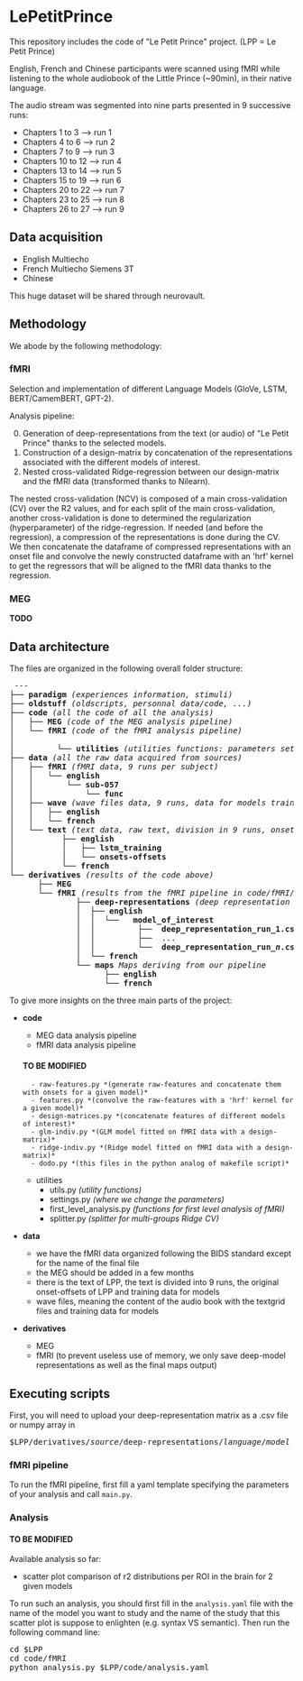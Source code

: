 # LePetitPrince


This repository includes the code of "Le Petit Prince" project.
(LPP = Le Petit Prince)

English, French and Chinese participants were scanned using fMRI while listening to the whole audiobook of the Little Prince (~90min), in their native language.

The audio stream was segmented into nine parts presented in 9 successive runs:

- Chapters 1 to 3 --> run 1
- Chapters 4 to 6 --> run 2
- Chapters 7 to 9 --> run 3
- Chapters 10 to 12 --> run 4
- Chapters 13 to 14 --> run 5
- Chapters 15 to 19 --> run 6
- Chapters 20 to 22 --> run 7
- Chapters 23 to 25 --> run 8
- Chapters 26 to 27 --> run 9

## Data acquisition ##

- English Multiecho 
- French Multiecho Siemens 3T
- Chinese



This huge dataset will be shared through neurovault.


## Methodology  ##

We abode by the following methodology:

### fMRI ###

Selection and implementation of different Language Models (GloVe, LSTM, BERT/CamemBERT, GPT-2).

Analysis pipeline:

0.  Generation of deep-representations from the text (or audio) of "Le Petit Prince" thanks to the selected models.
1.  Construction of a design-matrix by concatenation of the representations associated with the different models of interest.
2.  Nested cross-validated Ridge-regression between our design-matrix and the fMRI data (transformed thanks to Nilearn).

The nested cross-validation (NCV) is composed of a main cross-validation (CV) over the R2 values, and for each split of the main 
cross-validation, another cross-validation is done to determined the regularization (hyperparameter) of the ridge-regression.
If needed (and before the regression), a compression of the representations is done during the CV.
We then concatenate the dataframe of compressed representations with an onset file and convolve the newly constructed dataframe 
with an 'hrf' kernel to get the regressors that will be aligned to the fMRI data thanks to the regression.

### MEG ###

**TODO**



## Data architecture ##

The files are organized in the following overall folder structure:

<pre>
 ---
├── <b>paradigm</b> <i>(experiences information, stimuli)</i>
├── <b>oldstuff</b> <i>(oldscripts, personnal data/code, ...)</i>
├── <b>code</b> <i>(all the code of all the analysis)</i>
│   ├── <b>MEG</b> <i>(code of the MEG analysis pipeline)</i>
│   └── <b>fMRI</b> <i>(code of the fMRI analysis pipeline)</i>
│
│         └── <b>utilities</b> <i>(utilities functions: parameters settings, splitter for CV, ...)</i>
├── <b>data</b> <i>(all the raw data acquired from sources)</i>
│   ├── <b>fMRI</b> <i>(fMRI data, 9 runs per subject)</i>
│   │   └── <b>english</b>
│   │       └── <b>sub-057</b>
│   │           └── <b>func</b>
│   ├── <b>wave</b> <i>(wave files data, 9 runs, data for models training)</i>
│   │   ├── <b>english</b>
│   │   └── <b>french</b>
│   └── <b>text</b> <i>(text data, raw text, division in 9 runs, onsets/offsets for each runs, data for models training)</i>
│          ├── <b>english</b>
│          │   ├── <b>lstm_training</b>
│          │   └── <b>onsets-offsets</b>
│          └── <b>french</b>
└── <b>derivatives</b> <i>(results of the code above)</i>
      ├── <b>MEG</b>
      └── <b>fMRI</b> <i>(results from the fMRI pipeline in code/fMRI/)</i>
              ├── <b>deep-representations</b> <i>(deep representation dataframes extracted from the models activity)</i>
              │  ├── <b>english</b>
              │  │  └──  <b> model_of_interest </b>
              │  │         ├── <b> deep_representation_run_1.csv </b>
              │  │         ├──  ...
              │  │         └── <b> deep_representation_run_<i>n</i>.csv </b>
              │  └── <b>french</b>
              └── <b>maps</b> <i>Maps deriving from our pipeline</i>
                    ├── <b>english</b>
                    └── <b>french</b>
</pre>

To give more insights on the three main parts of the project:

- **code**
    - MEG data analysis pipeline
    - fMRI data analysis pipeline
    #### TO BE MODIFIED
        - raw-features.py *(generate raw-features and concatenate them with onsets for a given model)*
        - features.py *(convolve the raw-features with a 'hrf' kernel for a given model)*
        - design-matrices.py *(concatenate features of different models of interest)*
        - glm-indiv.py *(GLM model fitted on fMRI data with a design-matrix)*
        - ridge-indiv.py *(Ridge model fitted on fMRI data with a design-matrix)*
        - dodo.py *(this files in the python analog of makefile script)*
    - utilities
        - utils.py *(utility functions)*
        - settings.py *(where we change the parameters)*
        - first_level_analysis.py *(functions for first level analysis of fMRI)*
        - splitter.py *(splitter for multi-groups Ridge CV)*

- **data**
    - we have the fMRI data organized following the BIDS standard except for the name of the final file
    - the MEG should be added in a few months
    - there is the text of LPP, the text is divided into 9 runs, the original onset-offsets of LPP and training data for models
    - wave files, meaning the content of the audio book with the textgrid files and training data for models

- **derivatives**
    - MEG
    - fMRI (to prevent useless use of memory, we only save deep-model representations as well as the final maps output)



## Executing scripts ##

First, you will need to upload your deep-representation matrix as a .csv file or numpy array in <pre>$LPP/derivatives/<i>source</i>/deep-representations/<i>language</i>/<i>model_name</i>/</pre>


### fMRI pipeline ###

To run the fMRI pipeline, first fill a yaml template specifying the parameters of your analysis and call `main.py`.


### Analysis ###


#### TO BE MODIFIED
Available analysis so far:
- scatter plot comparison of r2 distributions per ROI in the brain for 2 given models

To run such an analysis, you should first fill in the `analysis.yaml` file with the name of the model you want to study and the name of the study that this scatter plot is suppose to enlighten (e.g. syntax VS semantic).
Then run the following command line:

<pre>
cd $LPP
cd code/fMRI
python analysis.py $LPP/code/analysis.yaml
</pre>
